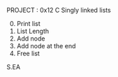 PROJECT : 0x12 C 
Singly linked lists

0. Print list
1. List Length
2. Add node
3. Add node at the end
4. Free list


S.EA
